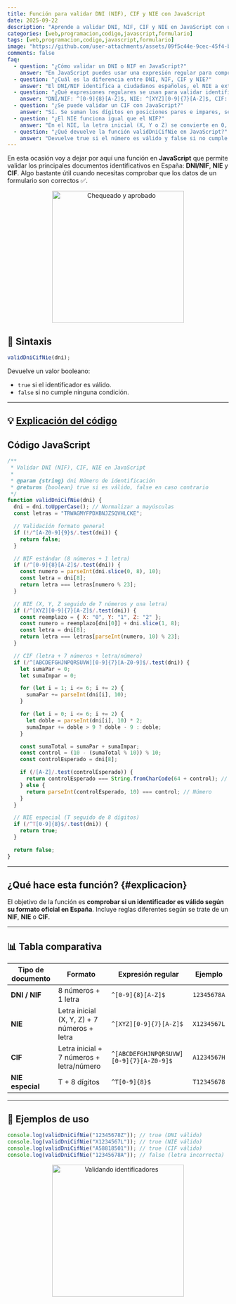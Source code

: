 ```yaml
---
title: Función para validar DNI (NIF), CIF y NIE con JavaScript
date: 2025-09-22
description: "Aprende a validar DNI, NIF, CIF y NIE en JavaScript con una sola función. Incluye expresiones regulares, ejemplos de código, explicaciones paso a paso y cómo comprobar la letra o dígito de control en identificadores españoles."
categories: [web,programacion,codigo,javascript,formulario]
tags: [web,programacion,codigo,javascript,formulario]
image: "https://github.com/user-attachments/assets/09f5c44e-9cec-45f4-bee8-b46682514a13"
comments: false
faq:
  - question: "¿Cómo validar un DNI o NIF en JavaScript?"
    answer: "En JavaScript puedes usar una expresión regular para comprobar el formato y luego calcular la letra de control con el módulo 23, comparándola con la proporcionada."
  - question: "¿Cuál es la diferencia entre DNI, NIF, CIF y NIE?"
    answer: "El DNI/NIF identifica a ciudadanos españoles, el NIE a extranjeros, y el CIF corresponde a empresas y entidades jurídicas."
  - question: "¿Qué expresiones regulares se usan para validar identificadores españoles en JS?"
    answer: "DNI/NIF: ^[0-9]{8}[A-Z]$, NIE: ^[XYZ][0-9]{7}[A-Z]$, CIF: ^[ABCDEFGHJNPQRSUVW][0-9]{7}[A-Z0-9]$, y NIE especial: ^T[0-9]{8}$."
  - question: "¿Se puede validar un CIF con JavaScript?"
    answer: "Sí. Se suman los dígitos en posiciones pares e impares, se calcula el dígito de control y se compara con el último carácter del CIF."
  - question: "¿El NIE funciona igual que el NIF?"
    answer: "En el NIE, la letra inicial (X, Y o Z) se convierte en 0, 1 o 2 antes de calcular la letra de control con el mismo algoritmo del NIF."
  - question: "¿Qué devuelve la función validDniCifNie en JavaScript?"
    answer: "Devuelve true si el número es válido y false si no cumple con ningún formato aceptado."
---
```


En esta ocasión voy a dejar por aquí una función en **JavaScript** que permite validar los principales documentos identificativos en España: **DNI/NIF**, **NIE** y **CIF**. Algo bastante útil cuando necesitas comprobar que los datos de un formulario son correctos ✅.

<div style="text-align: center;">
  <img src="https://media.giphy.com/media/mEVWOs5Kto9RErUBCi/giphy.gif" alt="Chequeado y aprobado" width="300" />
</div>

## 📌 Sintaxis

```js
validDniCifNie(dni);
````

Devuelve un valor booleano:

* `true` si el identificador es válido.
* `false` si no cumple ninguna condición.

---

## 💡 [Explicación del código](#explicacion)

## **Código JavaScript**

```js
/**
 * Validar DNI (NIF), CIF, NIE en JavaScript
 *
 * @param {string} dni Número de identificación
 * @returns {boolean} true si es válido, false en caso contrario
 */
function validDniCifNie(dni) {
  dni = dni.toUpperCase(); // Normalizar a mayúsculas
  const letras = "TRWAGMYFPDXBNJZSQVHLCKE";

  // Validación formato general
  if (!/^[A-Z0-9]{9}$/.test(dni)) {
    return false;
  }

  // NIF estándar (8 números + 1 letra)
  if (/^[0-9]{8}[A-Z]$/.test(dni)) {
    const numero = parseInt(dni.slice(0, 8), 10);
    const letra = dni[8];
    return letra === letras[numero % 23];
  }

  // NIE (X, Y, Z seguido de 7 números y una letra)
  if (/^[XYZ][0-9]{7}[A-Z]$/.test(dni)) {
    const reemplazo = { X: "0", Y: "1", Z: "2" };
    const numero = reemplazo[dni[0]] + dni.slice(1, 8);
    const letra = dni[8];
    return letra === letras[parseInt(numero, 10) % 23];
  }

  // CIF (letra + 7 números + letra/número)
  if (/^[ABCDEFGHJNPQRSUVW][0-9]{7}[A-Z0-9]$/.test(dni)) {
    let sumaPar = 0;
    let sumaImpar = 0;

    for (let i = 1; i <= 6; i += 2) {
      sumaPar += parseInt(dni[i], 10);
    }

    for (let i = 0; i <= 6; i += 2) {
      let doble = parseInt(dni[i], 10) * 2;
      sumaImpar += doble > 9 ? doble - 9 : doble;
    }

    const sumaTotal = sumaPar + sumaImpar;
    const control = (10 - (sumaTotal % 10)) % 10;
    const controlEsperado = dni[8];

    if (/[A-Z]/.test(controlEsperado)) {
      return controlEsperado === String.fromCharCode(64 + control); // Letra
    } else {
      return parseInt(controlEsperado, 10) === control; // Número
    }
  }

  // NIE especial (T seguido de 8 dígitos)
  if (/^T[0-9]{8}$/.test(dni)) {
    return true;
  }

  return false;
}
```

---

## ¿Qué hace esta función? {#explicacion}

El objetivo de la función es **comprobar si un identificador es válido según su formato oficial en España**. Incluye reglas diferentes según se trate de un **NIF**, **NIE** o **CIF**.

---

## 📊 Tabla comparativa

| Tipo de documento | Formato                                     | Expresión regular                       | Ejemplo     |
| ----------------- | ------------------------------------------- | --------------------------------------- | ----------- |
| **DNI / NIF**     | 8 números + 1 letra                         | `^[0-9]{8}[A-Z]$`                       | `12345678A` |
| **NIE**           | Letra inicial (X, Y, Z) + 7 números + letra | `^[XYZ][0-9]{7}[A-Z]$`                  | `X1234567L` |
| **CIF**           | Letra inicial + 7 números + letra/número    | `^[ABCDEFGHJNPQRSUVW][0-9]{7}[A-Z0-9]$` | `A1234567H` |
| **NIE especial**  | T + 8 dígitos                               | `^T[0-9]{8}$`                           | `T12345678` |

---

## 🚀 Ejemplos de uso

```js
console.log(validDniCifNie("12345678Z")); // true (DNI válido)
console.log(validDniCifNie("X1234567L")); // true (NIE válido)
console.log(validDniCifNie("A58818501")); // true (CIF válido)
console.log(validDniCifNie("12345678A")); // false (letra incorrecta)
```

<div style="text-align: center;">
  <img src="https://media.giphy.com/media/l0MYt5jPR6QX5pnqM/giphy.gif" alt="Validando identificadores" width="300" />
</div>
